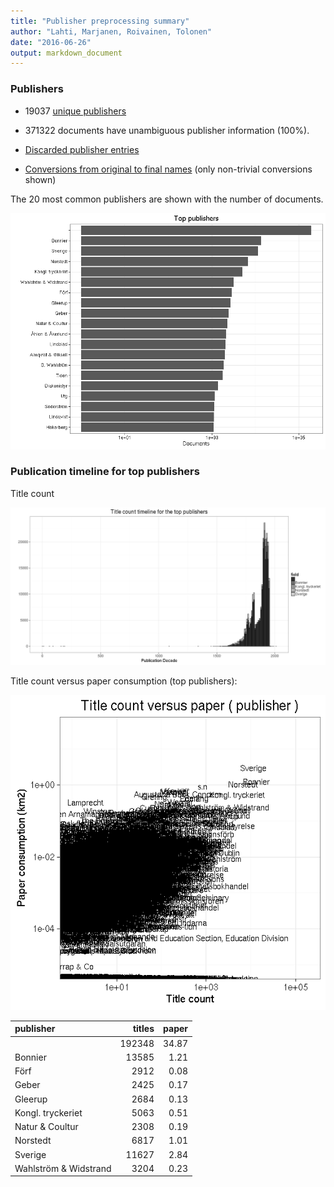 ```yaml
---
title: "Publisher preprocessing summary"
author: "Lahti, Marjanen, Roivainen, Tolonen"
date: "2016-06-26"
output: markdown_document
---
```



### Publishers

 * 19037 [unique publishers](output.tables/publisher_accepted.csv)

 * 371322 documents have unambiguous publisher information (100%). 

 * [Discarded publisher entries](output.tables/publisher_discarded.csv)

 * [Conversions from original to final names](output.tables/publisher_conversion_nontrivial.csv) (only non-trivial conversions shown)


The 20 most common publishers are shown with the number of documents. 

![plot of chunk summarypublisher2](figure/summarypublisher2-1.png)

### Publication timeline for top publishers

Title count

![plot of chunk summaryTop10pubtimeline](figure/summaryTop10pubtimeline-1.png)



Title count versus paper consumption (top publishers):

![plot of chunk publishertitlespapers](figure/publishertitlespapers-1.png)

|publisher             | titles| paper|
|:---------------------|------:|-----:|
|                      | 192348| 34.87|
|Bonnier               |  13585|  1.21|
|Förf                  |   2912|  0.08|
|Geber                 |   2425|  0.17|
|Gleerup               |   2684|  0.13|
|Kongl. tryckeriet     |   5063|  0.51|
|Natur & Coultur       |   2308|  0.19|
|Norstedt              |   6817|  1.01|
|Sverige               |  11627|  2.84|
|Wahlström & Widstrand |   3204|  0.23|
